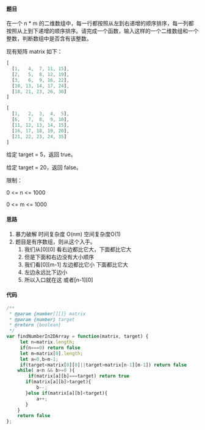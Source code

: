 #### 题目

在一个 n * m 的二维数组中，每一行都按照从左到右递增的顺序排序，每一列都按照从上到下递增的顺序排序。请完成一个函数，输入这样的一个二维数组和一个整数，判断数组中是否含有该整数。

 

现有矩阵 matrix 如下：

```js
[
  [1,   4,  7, 11, 15],
  [2,   5,  8, 12, 19],
  [3,   6,  9, 16, 22],
  [10, 13, 14, 17, 24],
  [18, 21, 23, 26, 30]
]

[
  [1,   2,  3,  4,  5],
  [6,   7,  8,  9, 10],
  [11, 12, 13, 14, 15],
  [16, 17, 18, 19, 20],
  [21, 22, 23, 24, 35]
]
```


给定 target = 5，返回 true。

给定 target = 20，返回 false。

 

限制：

0 <= n <= 1000

0 <= m <= 1000



#### 思路

1. 暴力破解 时间复杂度 O(nm)   空间复杂度O(1)
2. 题目是有序数组，则从这个入手。
   1. 我们从\[0][0] 看右边都比它大，下面都比它大
   2. 但是下面和右边没有大小顺序
   3. 我们看\[0][m-1] 左边都比它小 下面都比它大
   4. 左边永远比下边小
   5. 所以入口就在这  或者\[n-1][0]



#### 代码

```js
/**
 * @param {number[][]} matrix
 * @param {number} target
 * @return {boolean}
 */
var findNumberIn2DArray = function(matrix, target) {
     let n=matrix.length;
     if(n===0) return false
     let m=matrix[0].length;
     let a=0,b=m-1;
     if(target<matrix[0][0]||target>matrix[n-1][m-1]) return false
    while( a<n && b>=0 ){
        if(matrix[a][b]===target) return true
       if(matrix[a][b]>target){
           b--;
       }else if(matrix[a][b]<target){
           a++;
       }
    }
    return false
};
```

